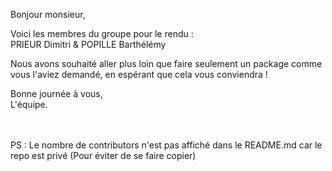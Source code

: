 Bonjour monsieur,

Voici les membres du groupe pour le rendu : <br>
PRIEUR Dimitri & POPILLE Barthélémy

Nous avons souhaité aller plus loin que faire seulement un package comme vous l'aviez demandé, en espérant que cela vous conviendra !

Bonne journée à vous, <br>
L'équipe.<br><br><br>

PS : Le nombre de contributors n'est pas affiché dans le README.md car le repo est privé (Pour éviter de se faire copier)